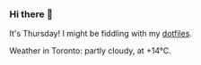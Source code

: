 ### Hi there :wave:

It's Thursday! I might be fiddling with my [dotfiles](https://github.com/bewuethr/dotfiles).

Weather in Toronto: partly cloudy, at +14°C.
